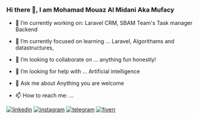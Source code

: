 
### Hi there 👋, I am Mohamad Mouaz Al Midani Aka Mufacy


- 🔭 I’m currently working on:
  Laravel CRM, SBAM Team's Task manager Backend
  
  
- 🌱 I’m currently focused on learning ...
  Laravel, Algorithams and datastructures, 
  
  
- 👯 I’m looking to collaborate on ...
   anything fun honestly!
   
   
- 🤔 I’m looking for help with ...
  Artificial intelligence 
  
  
- 💬 Ask me about
  Anything you are welcome
  
  
- 📫 How to reach me: ...

[![linkedin](https://user-images.githubusercontent.com/75386848/115081046-2fbba400-9ef3-11eb-95c7-e90940852a27.png)](https://www.linkedin.com/in/mohamad-mouaz-al-midani-157ba3201/)
[![instagram](https://user-images.githubusercontent.com/75386848/115081348-a5277480-9ef3-11eb-977c-c72e12a78319.png)](https://www.instagram.com/Mufacy_/)
[![telegram](https://user-images.githubusercontent.com/75386848/115081359-a8bafb80-9ef3-11eb-824c-cd156449ec19.png)](https://t.me/Mufacy)
[![fiverr](https://user-images.githubusercontent.com/75386848/115082421-6a264080-9ef5-11eb-80d5-5872c4a6a711.png)](https://www.fiverr.com/mufacy)

<!--
- ⚡ Fun fact: ...
-->
